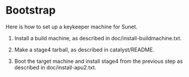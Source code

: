 # Bootstrap

Here is how to set up a keykeeper machine for Sunet.

1. Install a build machine, as described in doc/install-buildmachine.txt.

1. Make a stage4 tarball, as described in catalyst/README.

1. Boot the target machine and install stage4 from the previous
   step as described in doc/install-apu2.txt.
